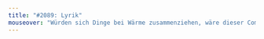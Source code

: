 ```yaml
---
title: "#2089: Lyrik"
mouseover: "Würden sich Dinge bei Wärme zusammenziehen, wäre dieser Comic gereimt gewesen."
---
```

